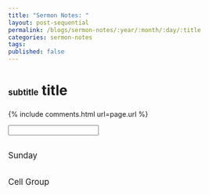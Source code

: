 ```yaml
---
title: "Sermon Notes: "
layout: post-sequential
permalink: /blogs/sermon-notes/:year/:month/:day/:title
categories: sermon-notes
tags: 
published: false
---
```

# <span style="font-size:60%;">subtitle</span> title

### <span class="timestamp"></span>



<!--
<span class='disable-selection' ondblclick="this.innerHTML=''">&lt;<b>REDACTED</b>&gt;</span>
-->
{% include comments.html url=page.url %}

<input id="password-input" type="password" class="text-secret" onkeyup="unlock()" autocomplete="off">

<span class="disable-selection" id="truth" style="display:block;"><br><span style="font-size:120%;">Sunday</span><br> <br><br><span style="font-size:120%;">Cell Group</span><br> </span>
